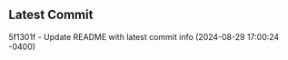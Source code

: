 
## Latest Commit
5f1301f - Update README with latest commit info (2024-08-29 17:00:24 -0400) <Yunxi-Zhou>
